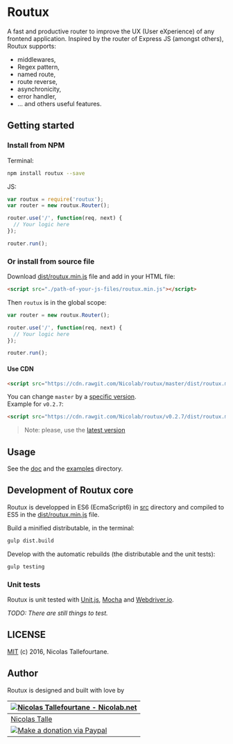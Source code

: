 # Routux

A fast and productive router to improve the UX (User eXperience) of any frontend application.
Inspired by the router of Express JS (amongst others), Routux supports:

  * middlewares,
  * Regex pattern,
  * named route,
  * route reverse,
  * asynchronicity,
  * error handler,
  * ... and others useful features.


## Getting started

### Install from NPM

Terminal:
```sh
npm install routux --save
```

JS:
```js
var routux = require('routux');
var router = new routux.Router();

router.use('/', function(req, next) {
  // Your logic here
});

router.run();
```

### Or install from source file

Download [dist/routux.min.js](https://cdn.rawgit.com/Nicolab/routux/master/dist/routux.min.js) file and add in your HTML file:

```html
<script src="./path-of-your-js-files/routux.min.js"></script>
```

Then `routux` is in the global scope:

```js
var router = new routux.Router();

router.use('/', function(req, next) {
  // Your logic here
});

router.run();
```

#### Use CDN

```html
<script src="https://cdn.rawgit.com/Nicolab/routux/master/dist/routux.min.js"></script>
```

You can change `master` by a [specific version](https://github.com/Nicolab/routux/releases).
<br>Example for `v0.2.7`:

```html
<script src="https://cdn.rawgit.com/Nicolab/routux/v0.2.7/dist/routux.min.js"></script>
```

> Note: please, use the [latest version](https://github.com/Nicolab/routux/releases/latest)

## Usage

See the [doc](/doc/index.md) and the [examples](/examples) directory.


## Development of Routux core

Routux is developped in ES6 (EcmaScript6) in [src](https://github.com/Nicolab/routux/tree/master/src) directory and compiled to ES5 in the [dist/routux.min.js](https://cdn.rawgit.com/Nicolab/routux/master/dist/routux.min.js) file.

Build a minified distributable, in the terminal:
```sh
gulp dist.build
```

Develop with the automatic rebuilds (the distributable and the unit tests):
```sh
gulp testing
```

### Unit tests

Routux is unit tested with [Unit.js](http://unitjs.com), [Mocha](http://unitjs.com/guide/mocha.html) and [Webdriver.io](http://www.webdriver.io).

_TODO: There are still things to test._


## LICENSE

[MIT](https://github.com/Nicolab/routux/blob/master/LICENSE) (c) 2016, Nicolas Tallefourtane.


## Author

Routux is designed and built with love by

| [![Nicolas Tallefourtane - Nicolab.net](http://www.gravatar.com/avatar/d7dd0f4769f3aa48a3ecb308f0b457fc?s=64)](http://nicolab.net) |
|---|
| [Nicolas Talle](http://nicolab.net) |
| [![Make a donation via Paypal](https://www.paypalobjects.com/en_US/i/btn/btn_donate_SM.gif)](https://www.paypal.com/cgi-bin/webscr?cmd=_s-xclick&hosted_button_id=PGRH4ZXP36GUC) |
